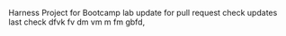 Harness Project for Bootcamp lab
update for pull request
check updates
last check
dfvk fv
dm vm
m fm gbfd,
